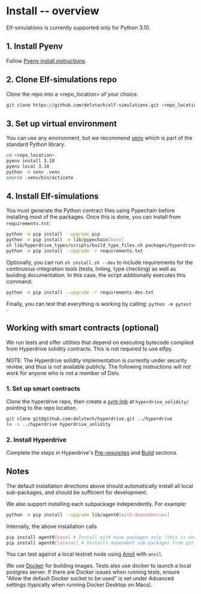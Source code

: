 # Install -- overview

Elf-simulations is currently supported only for Python 3.10.

## 1. Install Pyenv

Follow [Pyenv install instructions](https://github.com/pyenv/pyenv#installation).

## 2. Clone Elf-simulations repo

Clone the repo into a <repo_location> of your choice.

```bash
git clone https://github.com/delvtech/elf-simulations.git <repo_location>
```

## 3. Set up virtual environment

You can use any environment, but we recommend [venv](https://docs.python.org/3/library/venv.html) which is part of the standard Python library.

```bash
cd <repo_location>
pyenv install 3.10
pyenv local 3.10
python -m venv .venv
source .venv/bin/activate
```

## 4. Install Elf-simulations

You must generate the Python contract files using Pypechain before installing most of the packages.
Once this is done, you can install from `requirements.txt`:

```bash
python -m pip install --upgrade pip
python -m pip install -e lib/pypechain[base]
sh lib/hyperdrive_types/scripts/build_type_files.sh packages/hyperdrive/src/abis/
python -m pip install --upgrade -r requirements.txt
```

Optionally, you can run `sh install.sh --dev` to include requirements for the continuious-integration tools (tests, linting, type checking) as well as building documentation.
In this case, the script additionally executes this command:

```bash
python -m pip install --upgrade -r requirements-dev.txt
```

Finally, you can test that everything is working by calling: `python -m pytest .`

## Working with smart contracts (optional)

We run tests and offer utilities that depend on executing bytecode compiled from Hyperdrive solidity contracts. This is not required to use elfpy.

NOTE: The Hyperdrive solidity implementation is currently under security review, and thus is not available publicly.
The following instructions will not work for anyone who is not a member of Delv.

### 1. Set up smart contracts

Clone the hyperdrive repo, then create a [sym link](https://en.wikipedia.org/wiki/Symbolic_link#POSIX_and_Unix-like_operating_systems) at `hyperdrive_solidity/` pointing to the repo location.

```bash
git clone git@github.com:delvtech/hyperdrive.git ../hyperdrive
ln -s ../hyperdrive hyperdrive_solidity
```

### 2. Install Hyperdrive

Complete the steps in Hyperdrive's [Pre-requisites](https://github.com/delvtech/hyperdrive#pre-requisites) and [Build](https://github.com/delvtech/hyperdrive#build) sections.

## Notes

The default installation directions above should automatically install all local sub-packages, and should be sufficient for development.

We also support installing each subpackage independently. For example:

```bash
python -m pip install --upgrade lib/agent0[with-dependencies]
```

Internally, the above installation calls

```bash
pip install agent0[base] # Install with base packages only (this is what's called in requirements.txt)
pip install agent0[lateral] # Installs dependent sub-packages from git (e.g., ethpy)
```

You can test against a local testnet node using [Anvil](<[url](https://book.getfoundry.sh/reference/anvil/)>) with `anvil`.

We use [Docker](docs.docker.com/get-docker) for building images. Tests also use docker to launch a local postgres server.
If there are Docker issues when running tests, ensure "Allow the default Docker socket to be used" is set under Advanced settings (typically when running
Docker Desktop on Macs).
